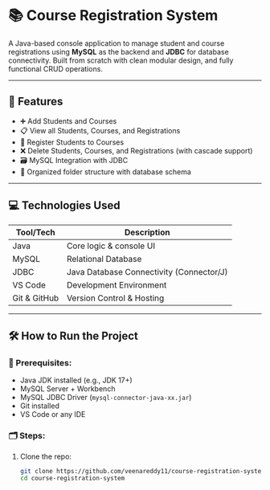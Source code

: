 # 📚 Course Registration System

A Java-based console application to manage student and course registrations using **MySQL** as the backend and **JDBC** for database connectivity. Built from scratch with clean modular design, and fully functional CRUD operations.

---

## 🧠 Features

- ➕ Add Students and Courses
- 📋 View all Students, Courses, and Registrations
- 🔄 Register Students to Courses
- ❌ Delete Students, Courses, and Registrations (with cascade support)
- 🗃️ MySQL Integration with JDBC
- 📂 Organized folder structure with database schema

---

## 💻 Technologies Used

| Tool/Tech        | Description                       |
|------------------|------------------------------------|
| Java             | Core logic & console UI           |
| MySQL            | Relational Database               |
| JDBC             | Java Database Connectivity (Connector/J) |
| VS Code          | Development Environment           |
| Git & GitHub     | Version Control & Hosting         |

---

## 🛠️ How to Run the Project

### 🔧 Prerequisites:
- Java JDK installed (e.g., JDK 17+)
- MySQL Server + Workbench
- MySQL JDBC Driver (`mysql-connector-java-xx.jar`)
- Git installed
- VS Code or any IDE

### 🗂️ Steps:

1. Clone the repo:
   ```bash
   git clone https://github.com/veenareddy11/course-registration-system.git
   cd course-registration-system
